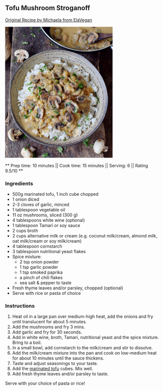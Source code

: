 ## Tofu Mushroom Stroganoff

[Original Recipe by Michaela from ElaVegan](https://elavegan.com/vegan-mushroom-stroganoff-gluten-free-recipe/)

![Picture](../img/mushroom_stroganoff.jpg)

** Prep time: 10 minutes || Cook time: 15 minutes || Serving: 6 || Rating 9.5/10 **

### Ingredients

- 500g marinated tofu, 1 inch cube chopped
- 1 onion diced
- 2-3 cloves of garlic, minced
- 1 tablespoon vegetable oil
- 11 oz mushrooms, sliced (300 g)
- 4 tablespoons white wine (optional)
- 1 tablespoon Tamari or soy sauce
- 2 cups broth
- 2 cups alternative milk or cream (e.g. coconut milk/cream, almond milk, oat milk/cream or soy milk/cream)
- 4 tablespoon cornstarch
- 3 tablespoon nutritional yeast flakes
- Spice mixture: 
    - 2 tsp onion powder 
    - 1 tsp garlic powder 
    - 1 tsp smoked paprika 
    - a pinch of chili flakes 
    - sea salt & pepper to taste
- Fresh thyme leaves and/or parsley, chopped (optional)
- Serve with rice or pasta of choice

### Instructions

1. Heat oil in a large pan over medium-high heat, add the onions and fry until translucent for about 5 minutes. 
2. Add the mushrooms and fry 3 mins.
3. Add garlic and fry for 30 seconds.
3. Add in white wine, broth, Tamari, nutritional yeast and the spice mixture. Bring to a boil.
4. In a small bowl, add cornstarch to the milk/cream and stir to dissolve.
5. Add the milk/cream mixture into the pan and cook on low-medium heat for about 10 minutes until the sauce thickens. 
6. Taste and adjust seasonings to your taste.
7. Add the [marinated tofu](../basics/marinating_tofu.md) cubes.  Mix well.
8. Add fresh thyme leaves and/or parsley to taste. 

Serve with your choice of pasta or rice! 
